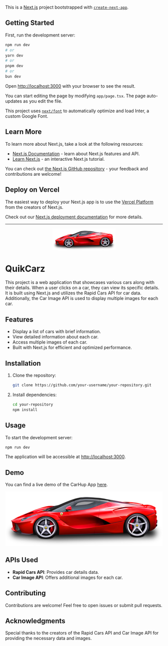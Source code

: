 This is a [Next.js](https://nextjs.org/) project bootstrapped with [`create-next-app`](https://github.com/vercel/next.js/tree/canary/packages/create-next-app).

## Getting Started

First, run the development server:

```bash
npm run dev
# or
yarn dev
# or
pnpm dev
# or
bun dev
```

Open [http://localhost:3000](http://localhost:3000) with your browser to see the result.

You can start editing the page by modifying `app/page.tsx`. The page auto-updates as you edit the file.

This project uses [`next/font`](https://nextjs.org/docs/basic-features/font-optimization) to automatically optimize and load Inter, a custom Google Font.

## Learn More

To learn more about Next.js, take a look at the following resources:

- [Next.js Documentation](https://nextjs.org/docs) - learn about Next.js features and API.
- [Learn Next.js](https://nextjs.org/learn) - an interactive Next.js tutorial.

You can check out [the Next.js GitHub repository](https://github.com/vercel/next.js/) - your feedback and contributions are welcome!

## Deploy on Vercel

The easiest way to deploy your Next.js app is to use the [Vercel Platform](https://vercel.com/new?utm_medium=default-template&filter=next.js&utm_source=create-next-app&utm_campaign=create-next-app-readme) from the creators of Next.js.

Check out our [Next.js deployment documentation](https://nextjs.org/docs/deployment) for more details.

---

<p align="center">
  <img width="200" src="./public/car.png">
</p>

# QuikCarz

This project is a web application that showcases various cars along with their details. When a user clicks on a car, they can view its specific details. It is built using Next.js and utilizes the Rapid Cars API for car data. Additionally, the Car Image API is used to display multiple images for each car.

## Features

- Display a list of cars with brief information.
- View detailed information about each car.
- Access multiple images of each car.
- Built with Next.js for efficient and optimized performance.

## Installation

1. Clone the repository:

   ```bash
   git clone https://github.com/your-username/your-repository.git
   ```

2. Install dependencies:

   ```bash
   cd your-repository
   npm install
   ```

## Usage

To start the development server:

```bash
npm run dev
```

The application will be accessible at [http://localhost:3000](http://localhost:3000).

## Demo

You can find a live demo of the CarHup App [here](https://car-hup.netlify.app/).

<p align="center">
  <img  src="./public/car.png">
</p>

## APIs Used

- **Rapid Cars API**: Provides car details data.
- **Car Image API**: Offers additional images for each car.

## Contributing

Contributions are welcome! Feel free to open issues or submit pull requests.

## Acknowledgments

Special thanks to the creators of the Rapid Cars API and Car Image API for providing the necessary data and images.
